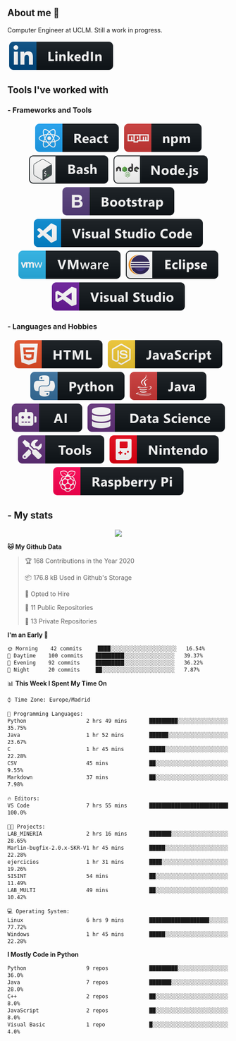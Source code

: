 ## About me 👋

<p align="center">
  <p>Computer Engineer at UCLM. Still a  work in progress. </p>
  <a href="https://www.linkedin.com/in/eduardo-garcia-aparicio-3ba073167/">
    <img src="https://raw.githubusercontent.com/eduardez/eduardez/master/svg/social/linkedin.svg" alt="linkedin" style="vertical-align:top; margin:4px">
  </a>
</p>


## Tools I've worked with

### - Frameworks and Tools

<p align="center">
  <!-- For more icons please follow  https://github.com/MikeCodesDotNET/ColoredBadges -->
  <img src="https://raw.githubusercontent.com/eduardez/eduardez/master/svg/dev/frameworks/react.svg" alt="react" style="vertical-align:top; margin:4px">
  <img src="https://raw.githubusercontent.com/eduardez/eduardez/master/svg/dev/services/npm.svg" alt="npm" style="vertical-align:top; margin:4px">
  <img src="https://raw.githubusercontent.com/eduardez/eduardez/master/svg/dev/tools/bash.svg" alt="bash" style="vertical-align:top; margin:4px">  
  <img src="https://raw.githubusercontent.com/eduardez/eduardez/master/svg/dev/frameworks/nodejs.svg" alt="nodejs" style="vertical-align:top; margin:4px">  
  <img src="https://raw.githubusercontent.com/eduardez/eduardez/master/svg/dev/frameworks/bootstrap.svg" alt="bootstrap" style="vertical-align:top; margin:4px">
  <img src="https://raw.githubusercontent.com/eduardez/eduardez/master/svg/dev/tools/visualstudio_code.svg" alt="vscode" style="vertical-align:top; margin:4px">
  <img src="https://raw.githubusercontent.com/eduardez/eduardez/master/svg/dev/tools/vmware.svg" alt="vmware" style="vertical-align:top; margin:4px">
  <img src="https://raw.githubusercontent.com/eduardez/eduardez/master/svg/dev/tools/eclipse.svg" alt="eclipse" style="vertical-align:top; margin:4px">
  <img src="https://raw.githubusercontent.com/eduardez/eduardez/master/svg/dev/tools/visualstudio.svg" alt="visualstudio" style="vertical-align:top; margin:4px">
</p>


### - Languages and Hobbies

<p align="center">
  <!-- For more icons please follow  https://github.com/MikeCodesDotNET/ColoredBadges -->
  <img src="https://raw.githubusercontent.com/eduardez/eduardez/master/svg/dev/languages/html.svg" alt="html" style="vertical-align:top; margin:4px">
  <img src="https://raw.githubusercontent.com/eduardez/eduardez/master/svg/dev/languages/js.svg" alt="js" style="vertical-align:top; margin:4px">
  <img src="https://raw.githubusercontent.com/eduardez/eduardez/master/svg/dev/languages/python.svg" alt="python" style="vertical-align:top; margin:4px">
  <img src="https://raw.githubusercontent.com/eduardez/eduardez/master/svg/dev/languages/java.svg" alt="java" style="vertical-align:top; margin:4px">
  <img src="https://raw.githubusercontent.com/eduardez/eduardez/master/svg/dev/misc/ai.svg" alt="ai" style="vertical-align:top; margin:4px">    
  <img src="https://raw.githubusercontent.com/eduardez/eduardez/master/svg/dev/misc/ds.svg" alt="ds" style="vertical-align:top; margin:4px">
  <img src="https://raw.githubusercontent.com/eduardez/eduardez/master/svg/dev/misc/tools.svg" alt="tools" style="vertical-align:top; margin:4px">    
  <img src="https://raw.githubusercontent.com/eduardez/eduardez/master/svg/dev/misc/nintendo.svg" alt="nintendo" style="vertical-align:top; margin:4px">    
  <img src="https://raw.githubusercontent.com/eduardez/eduardez/master/svg/dev/misc/raspberrypi.svg" alt="raspberrypi" style="vertical-align:top; margin:4px">    
  
</p>

## - My stats
<p align="center">

<img align="center" src="https://github-readme-stats.anuraghazra1.vercel.app/api/top-langs/?username=eduardez&layout=compact&theme=default" />

</p>


<!--START_SECTION:waka-->
**🐱 My Github Data** 

> 🏆 168 Contributions in the Year 2020
 > 
> 📦 176.8 kB Used in Github's Storage 
 > 
> 💼 Opted to Hire
 > 
> 📜 11 Public Repositories
 > 
> 🔑 13 Private Repositories 

**I'm an Early 🐤** 

```text
🌞 Morning    42 commits     ████░░░░░░░░░░░░░░░░░░░░░   16.54% 
🌆 Daytime    100 commits    █████████░░░░░░░░░░░░░░░░   39.37% 
🌃 Evening    92 commits     █████████░░░░░░░░░░░░░░░░   36.22% 
🌙 Night      20 commits     ██░░░░░░░░░░░░░░░░░░░░░░░   7.87%

```


📊 **This Week I Spent My Time On** 

```text
⌚︎ Time Zone: Europe/Madrid

💬 Programming Languages: 
Python                   2 hrs 49 mins       █████████░░░░░░░░░░░░░░░░   35.75% 
Java                     1 hr 52 mins        ██████░░░░░░░░░░░░░░░░░░░   23.67% 
C                        1 hr 45 mins        █████░░░░░░░░░░░░░░░░░░░░   22.28% 
CSV                      45 mins             ██░░░░░░░░░░░░░░░░░░░░░░░   9.55% 
Markdown                 37 mins             ██░░░░░░░░░░░░░░░░░░░░░░░   7.98%

🔥 Editors: 
VS Code                  7 hrs 55 mins       █████████████████████████   100.0%

🐱‍💻 Projects: 
LAB_MINERIA              2 hrs 16 mins       ███████░░░░░░░░░░░░░░░░░░   28.65% 
Marlin-bugfix-2.0.x-SKR-V1 hr 45 mins        █████░░░░░░░░░░░░░░░░░░░░   22.28% 
ejercicios               1 hr 31 mins        ████░░░░░░░░░░░░░░░░░░░░░   19.26% 
SISINT                   54 mins             ██░░░░░░░░░░░░░░░░░░░░░░░   11.49% 
LAB_MULTI                49 mins             ██░░░░░░░░░░░░░░░░░░░░░░░   10.42%

💻 Operating System: 
Linux                    6 hrs 9 mins        ███████████████████░░░░░░   77.72% 
Windows                  1 hr 45 mins        █████░░░░░░░░░░░░░░░░░░░░   22.28%

```

**I Mostly Code in Python** 

```text
Python                   9 repos             █████████░░░░░░░░░░░░░░░░   36.0% 
Java                     7 repos             ███████░░░░░░░░░░░░░░░░░░   28.0% 
C++                      2 repos             ██░░░░░░░░░░░░░░░░░░░░░░░   8.0% 
JavaScript               2 repos             ██░░░░░░░░░░░░░░░░░░░░░░░   8.0% 
Visual Basic             1 repo              █░░░░░░░░░░░░░░░░░░░░░░░░   4.0%

```



<!--END_SECTION:waka-->
